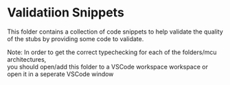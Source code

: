 # Validatiion Snippets

This folder contains a collection of code snippets to help validate the quality of the stubs by providing some code to validate.

Note: In order to get the correct typechecking for each of the folders/mcu architectures,  
you should open/add this folder to a VSCode workspace workspace or open it in a seperate VSCode window



